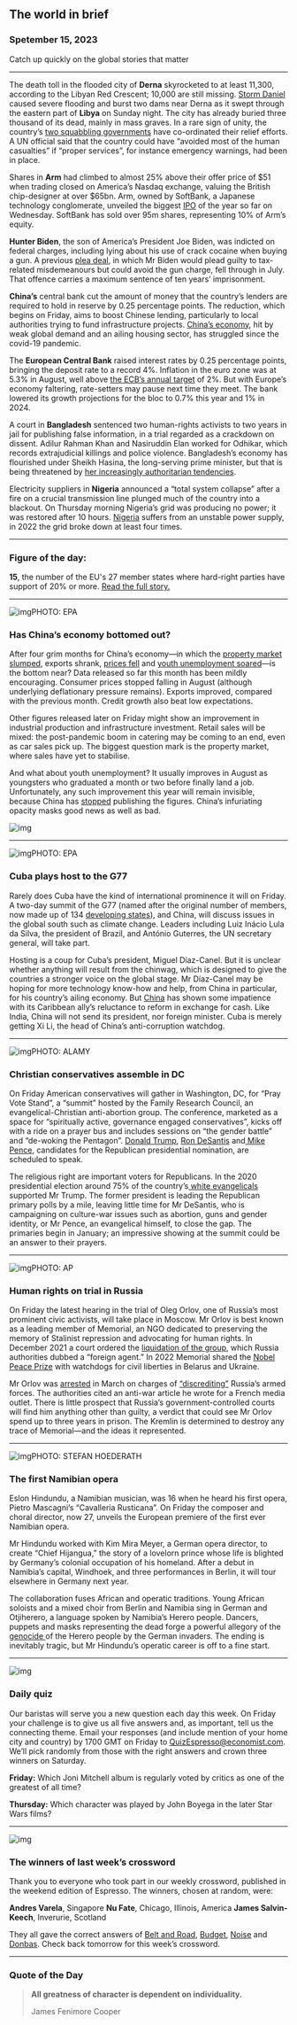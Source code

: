 ## The world in brief

### Spetember 15, 2023

Catch up quickly on the global stories that matter



------



The death toll in the flooded city of **Derna** skyrocketed to at least 11,300, according to the Libyan Red Crescent; 10,000 are still missing. [Storm Daniel](https://www.economist.com/middle-east-and-africa/2023/09/13/the-lethal-negligence-of-politicians-in-morocco-and-libya) caused severe flooding and burst two dams near Derna as it swept through the eastern part of **Libya** on Sunday night. The city has already buried three thousand of its dead, mainly in mass graves. In a rare sign of unity, the country’s [two squabbling governments](https://www.economist.com/middle-east-and-africa/2023/07/13/politicians-in-libya-make-another-ill-fated-push-for-elections) have co-ordinated their relief efforts. A UN official said that the country could have “avoided most of the human casualties” if “proper services”, for instance emergency warnings, had been in place.

Shares in **Arm** had climbed to almost 25% above their offer price of $51 when trading closed on America’s Nasdaq exchange, valuing the British chip-designer at over $65bn. Arm, owned by SoftBank, a Japanese technology conglomerate, unveiled the biggest [IPO](https://www.economist.com/business/2023/08/23/arms-public-listing-is-set-to-break-records) of the year so far on Wednesday. SoftBank has sold over 95m shares, representing 10% of Arm’s equity.

**Hunter Biden**, the son of America’s President Joe Biden, was indicted on federal charges, including lying about his use of crack cocaine when buying a gun. A previous [plea deal](https://www.economist.com/united-states/2023/09/11/hunter-bidens-woes-and-a-new-impeachment-saga-will-go-on-and-on), in which Mr Biden would plead guilty to tax-related misdemeanours but could avoid the gun charge, fell through in July. That offence carries a maximum sentence of ten years’ imprisonment.

**China’s** central bank cut the amount of money that the country’s lenders are required to hold in reserve by 0.25 percentage points. The reduction, which begins on Friday, aims to boost Chinese lending, particularly to local authorities trying to fund infrastructure projects. [China’s economy](https://www.economist.com/leaders/2023/08/24/why-chinas-economy-wont-be-fixed), hit by weak global demand and an ailing housing sector, has struggled since the covid-19 pandemic.

The **European Central Bank** raised interest rates by 0.25 percentage points, bringing the deposit rate to a record 4%. Inflation in the euro zone was at 5.3% in August, well above [the ECB’s annual target](https://www.economist.com/finance-and-economics/2023/09/13/has-the-european-central-bank-become-too-powerful) of 2%. But with Europe’s economy faltering, rate-setters may pause next time they meet. The bank lowered its growth projections for the bloc to 0.7% this year and 1% in 2024.

A court in **Bangladesh** sentenced two human-rights activists to two years in jail for publishing false information, in a trial regarded as a crackdown on dissent. Adilur Rahman Khan and Nasiruddin Elan worked for Odhikar, which records extrajudicial killings and police violence. Bangladesh’s economy has flourished under Sheikh Hasina, the long-serving prime minister, but that is being threatened by [her increasingly authoritarian tendencies](https://www.economist.com/asia/2023/05/24/sheikh-hasina-is-asias-iron-lady).

Electricity suppliers in **Nigeria** announced a “total system collapse” after a fire on a crucial transmission line plunged much of the country into a blackout. On Thursday morning Nigeria’s grid was producing no power; it was restored after 10 hours. [Nigeria](https://www.economist.com/middle-east-and-africa/2023/09/07/in-just-100-days-nigerias-new-president-has-made-bold-reforms) suffers from an unstable power supply, in 2022 the grid broke down at least four times.



------



### Figure of the day: 

**15**, the number of the EU's 27 member states where hard-right parties have support of 20% or more. [Read the full story.](https://www.economist.com/leaders/2023/09/14/the-eus-liberals-need-better-ways-to-deal-with-populists)



------



![img](https://niceboy.online/insight/public/Espresso/PHOTOS/20230916_dap333.jpg)PHOTO: EPA

### Has China’s economy bottomed out?

After four grim months for China’s economy—in which the [property market slumped](https://www.economist.com/finance-and-economics/2023/08/16/how-bad-could-chinas-property-crisis-get), exports shrank, [prices fell](https://www.economist.com/finance-and-economics/2023/08/24/chinas-economy-is-in-desperate-need-of-rescue) and [youth unemployment soared](https://www.economist.com/briefing/2023/08/17/chinas-defeated-youth)—is the bottom near? Data released so far this month has been mildly encouraging. Consumer prices stopped falling in August (although underlying deflationary pressure remains). Exports improved, compared with the previous month. Credit growth also beat low expectations.

Other figures released later on Friday might show an improvement in industrial production and infrastructure investment. Retail sales will be mixed: the post-pandemic boom in catering may be coming to an end, even as car sales pick up. The biggest question mark is the property market, where sales have yet to stabilise.

And what about youth unemployment? It usually improves in August as youngsters who graduated a month or two before finally land a job. Unfortunately, any such improvement this year will remain invisible, because China has [stopped](https://www.economist.com/finance-and-economics/2023/08/17/chinas-consumers-officials-and-statisticians-all-lack-confidence) publishing the figures. China’s infuriating opacity masks good news as well as bad.

![img](https://niceboy.online/insight/public/Espresso/PHOTOS/20230916_DAC161.jpg)



------



![img](https://niceboy.online/insight/public/Espresso/PHOTOS/20230916_dap327.jpg)PHOTO: EPA

### Cuba plays host to the G77

Rarely does Cuba have the kind of international prominence it will on Friday. A two-day summit of the G77 (named after the original number of members, now made up of 134 [developing states](https://www.economist.com/the-economist-reads/2022/07/21/what-to-read-to-understand-how-countries-escape-the-worst-poverty)), and China, will discuss issues in the global south such as climate change. Leaders including Luiz Inácio Lula da Silva, the president of Brazil, and António Guterres, the UN secretary general, will take part.

Hosting is a coup for Cuba’s president, Miguel Díaz-Canel. But it is unclear whether anything will result from the chinwag, which is designed to give the countries a stronger voice on the global stage. Mr Díaz-Canel may be hoping for more technology know-how and help, from China in particular, for his country’s ailing economy. But [China](https://www.economist.com/the-americas/2023/06/15/what-does-china-want-from-latin-america-and-the-caribbean) has shown some impatience with its Caribbean ally’s reluctance to reform in exchange for cash. Like India, China will not send its president, nor foreign minister. Cuba is merely getting Xi Li, the head of China’s anti-corruption watchdog.



------



![img](https://niceboy.online/insight/public/Espresso/PHOTOS/20230916_dap326.jpg)PHOTO: ALAMY

### Christian conservatives assemble in DC

On Friday American conservatives will gather in Washington, DC, for “Pray Vote Stand”, a “summit” hosted by the Family Research Council, an evangelical-Christian anti-abortion group. The conference, marketed as a space for “spiritually active, governance engaged conservatives”, kicks off with a ride on a prayer bus and includes sessions on “the gender battle” and “de-woking the Pentagon”. [Donald Trump](https://www.economist.com/united-states/2023/08/24/how-donald-trump-won-the-debate-he-skipped), [Ron DeSantis](https://www.economist.com/united-states/2023/05/24/desantis-is-a-truer-believer-if-a-lesser-politician-than-trump) and[ Mike Pence](https://www.economist.com/united-states/2023/06/06/the-bad-bind-bedevilling-mike-pence-and-chris-christie), candidates for the Republican presidential nomination, are scheduled to speak.

The religious right are important voters for Republicans. In the 2020 presidential election around 75% of the country’s[ white evangelicals](https://www.economist.com/united-states/2021/03/06/evangelicals-are-divided-over-the-movements-support-for-donald-trump) supported Mr Trump. The former president is leading the Republican primary polls by a mile, leaving little time for Mr DeSantis, who is campaigning on culture-war issues such as abortion, guns and gender identity, or Mr Pence, an evangelical himself, to close the gap. The primaries begin in January; an impressive showing at the summit could be an answer to their prayers.



------



![img](https://niceboy.online/insight/public/Espresso/PHOTOS/20230916_dap329.jpg)PHOTO: AP

### Human rights on trial in Russia

On Friday the latest hearing in the trial of Oleg Orlov, one of Russia’s most prominent civic activists, will take place in Moscow. Mr Orlov is best known as a leading member of Memorial, an NGO dedicated to preserving the memory of Stalinist repression and advocating for human rights. In December 2021 a court ordered the [liquidation of the group](https://www.economist.com/europe/2022/01/01/memorial-a-seminal-human-rights-group-in-russia), which Russia authorities dubbed a “foreign agent.” In 2022 Memorial shared the [Nobel Peace Prize](https://www.economist.com/europe/2022/10/07/the-nobel-peace-prize-recognises-human-rights-groups-that-spoke-truth-to-putinism) with watchdogs for civil liberties in Belarus and Ukraine.

Mr Orlov was [arrested](https://www.economist.com/europe/2023/03/23/russia-tightens-persecution-of-a-crucial-human-rights-group) in March on charges of [“discrediting”](https://www.economist.com/europe/2022/12/08/in-moscow-all-dissent-is-muzzled) Russia’s armed forces. The authorities cited an anti-war article he wrote for a French media outlet. There is little prospect that Russia’s government-controlled courts will find him anything other than guilty, a verdict that could see Mr Orlov spend up to three years in prison. The Kremlin is determined to destroy any trace of Memorial—and the ideas it represented.



------



![img](https://niceboy.online/insight/public/Espresso/PHOTOS/20230916_dap331_0.jpg)PHOTO: STEFAN HOEDERATH

### The first Namibian opera

Eslon Hindundu, a Namibian musician, was 16 when he heard his first opera, Pietro Mascagni’s “Cavalleria Rusticana”. On Friday the composer and choral director, now 27, unveils the European premiere of the first ever Namibian opera.

Mr Hindundu worked with Kim Mira Meyer, a German opera director, to create “Chief Hijangua,” the story of a lovelorn prince whose life is blighted by Germany’s colonial occupation of his homeland. After a debut in Namibia’s capital, Windhoek, and three performances in Berlin, it will tour elsewhere in Germany next year.

The collaboration fuses African and operatic traditions. Young African soloists and a mixed choir from Berlin and Namibia sing in German and Otjiherero, a language spoken by Namibia’s Herero people. Dancers, puppets and masks representing the dead forge a powerful allegory of the [genocide ](https://www.economist.com/the-economist-explains/2017/05/16/why-namibian-chiefs-are-taking-germany-to-court)of the Herero people by the German invaders. The ending is inevitably tragic, but Mr Hindundu’s operatic career is off to a fine start.



------



![img](https://niceboy.online/insight/public/Espresso/PHOTOS/QuizNEW_170.jpeg)

### Daily quiz

Our baristas will serve you a new question each day this week. On Friday your challenge is to give us all five answers and, as important, tell us the connecting theme. Email your responses (and include mention of your home city and country) by 1700 GMT on Friday to [QuizEspresso@economist.com](https://mail.google.com/mail/?view=cm&fs=1&tf=1&to=QuizEspresso@economist.com). We’ll pick randomly from those with the right answers and crown three winners on Saturday.

**Friday:** Which Joni Mitchell album is regularly voted by critics as one of the greatest of all time?

**Thursday:** Which character was played by John Boyega in the later Star Wars films?



------



![img](https://niceboy.online/insight/public/Espresso/PHOTOS/Crossword_27.jpg)

### The winners of last week’s crossword

Thank you to everyone who took part in our weekly crossword, published in the weekend edition of Espresso. The winners, chosen at random, were:

**Andres Varela**, Singapore
**Nu Fate**, Chicago, Illinois, America
**James Salvin-Keech**, Inverurie, Scotland

They all gave the correct answers of [Belt and Road](https://www.economist.com/china/2023/09/06/the-path-ahead-for-chinas-belt-and-road-initiative), [Budget](https://www.economist.com/europe/2023/09/06/the-eus-rotating-presidency-should-be-scrapped), [Noise](https://www.economist.com/science-and-technology/2023/09/06/plants-dont-have-ears-but-they-can-still-detect-sound) and [Donbas](https://www.economist.com/europe/2023/09/05/inside-ukraines-assassination-programme). Check back tomorrow for this week’s crossword.



------

### Quote of the Day

> **All greatness of character is dependent on individuality.**
>
> James Fenimore Cooper





